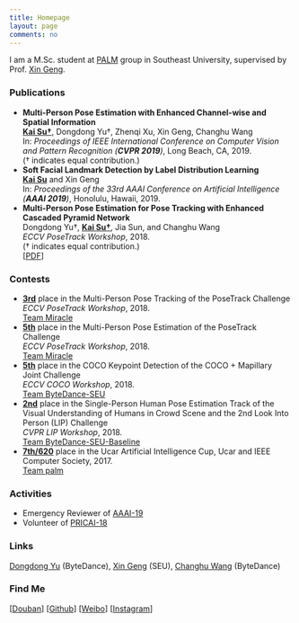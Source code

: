 ```yaml
---
title: Homepage
layout: page
comments: no
---
```


I am a M.Sc. student at [PALM](http://palm.seu.edu.cn) group in Southeast University, supervised by Prof. [Xin Geng](http://palm.seu.edu.cn/xgeng/).

### Publications

- <b>Multi-Person Pose Estimation with Enhanced Channel-wise and Spatial Information</b> <br>
<u><b>Kai Su&dagger;</b></u>, Dongdong Yu&dagger;, Zhenqi Xu, Xin Geng, Changhu Wang <br>
In: <i>Proceedings of IEEE International Conference on Computer Vision and Pattern Recognition (<b>CVPR 2019</b>)</i>, Long Beach, CA, 2019. <br>
(&dagger; indicates equal contribution.)
- <b>Soft Facial Landmark Detection by Label Distribution Learning</b> <br>
<u><b>Kai Su</b></u> and Xin Geng <br>
In: <i>Proceedings of the 33rd AAAI Conference on Artificial Intelligence (<b>AAAI 2019</b>)</i>, Honolulu, Hawaii, 2019.
- <b>Multi-Person Pose Estimation for Pose Tracking with Enhanced Cascaded Pyramid Network</b> <br>
Dongdong Yu&dagger;, <u><b>Kai Su&dagger;</b></u>, Jia Sun, and Changhu Wang <br>
<i>ECCV PoseTrack Workshop</i>, 2018. <br>
(&dagger; indicates equal contribution.) <br>
[[PDF](http://openaccess.thecvf.com/content_eccv_2018_workshops/w9/html/Yu_Multi-Person_Pose_Estimation_for_Pose_Tracking_with_Enhanced_Cascaded_Pyramid_ECCVW_2018_paper.html)]

### Contests

- <u><b>3rd</b></u> place in the Multi-Person Pose Tracking of the PoseTrack Challenge <br>
<i>ECCV PoseTrack Workshop</i>, 2018. <br>
[Team Miracle](https://posetrack.net/workshops/eccv2018/posetrack_eccv_2018_results.html)
- <u><b>5th</b></u> place in the Multi-Person Pose Estimation of the PoseTrack Challenge <br>
<i>ECCV PoseTrack Workshop</i>, 2018. <br>
[Team Miracle](https://posetrack.net/workshops/eccv2018/posetrack_eccv_2018_results.html)
- <u><b>5th</b></u> place in the COCO Keypoint Detection of the COCO + Mapillary Joint Challenge <br>
<i>ECCV COCO Workshop</i>, 2018. <br>
[Team ByteDance-SEU](http://cocodataset.org/#keypoints-leaderboard)
- <u><b>2nd</b></u> place in the Single-Person Human Pose Estimation Track of the Visual Understanding of Humans
in Crowd Scene and the 2nd Look Into Person (LIP) Challenge <br>
<i>CVPR LIP Workshop</i>, 2018. <br>
[Team ByteDance-SEU-Baseline](http://sysu-hcp.net/lip/pose_lb.php?type=2)
- <u><b>7th/620</b></u> place in the Ucar Artificial Intelligence Cup, Ucar and IEEE Computer Society, 2017. <br>
[Team palm](https://www.biendata.com/competition/UAI/final-leaderboard/)

### Activities

- Emergency Reviewer of [AAAI-19](https://aaai.org/Conferences/AAAI-19/)
- Volunteer of [PRICAI-18](http://cse.seu.edu.cn/pricai18/tutorials.html)

### Links

[Dongdong Yu](https://miracle-fmh.github.io/) (ByteDance), [Xin Geng](http://palm.seu.edu.cn/xgeng/) (SEU), [Changhu Wang](http://chw.azurewebsites.net/) (ByteDance)

### Find Me

[[Douban](https://www.douban.com/people/81024152/)] [[Github](https://github.com/7color94)] [[Weibo](https://weibo.com/2902370675)] [[Instagram](https://www.instagram.com/7color94/)]